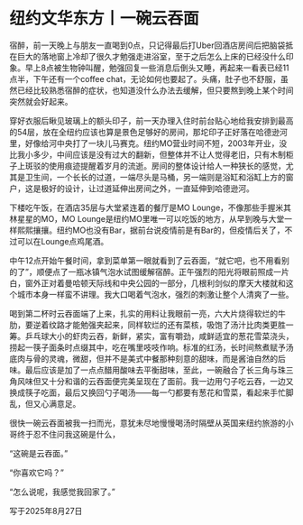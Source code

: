# 纽约文华东方丨一碗云吞面

宿醉，前一天晚上与朋友一直喝到0点，只记得最后打Uber回酒店房间后把脑袋抵在巨大的落地窗上冷却了很久才勉强走进浴室，至于之后怎么上床的已经没什么印象。早上8点被生物钟叫醒，勉强回复一些消息后倒头又睡，再起来一看表已经11点半，下午还有一个coffee chat，无论如何也要起了。头痛，肚子也不舒服，虽然已经比较熟悉宿醉的症状，也知道没什么办法去缓解，但只要熬到晚上某个时间突然就会好起来。

穿好衣服后瞅见玻璃上的额头印子，前一天办理入住时前台贴心地给我安排到最高的54层，放在全纽约应该也算是景色足够好的房间，那坨印子正好落在哈德逊河里，好像给河中央打了一块儿马赛克。纽约MO营业时间不短，2003年开业，没比我小多少，中间应该是没有过大的翻新，但整体并不让人觉得老旧，只有木制柜子上斑驳的使用痕迹提醒着岁月的流逝。房间的整体设计给人一种狭长的感觉，尤其是卫生间，一个长长的过道，一端尽头是马桶，另一端则是浴缸和浴缸上方的窗户，这是极好的设计，让过道延伸出房间之外，一直延伸到哈德逊河。

下楼吃午饭，在酒店35层与大堂紧连着的餐厅是MO Lounge，不像那些手握米其林星星的MO，MO Lounge是纽约MO里唯一可以吃饭的地方，从早到晚与大堂一样熙熙攘攘。纽约MO也没有Bar，据前台说疫情前是有Bar的，但疫情后关了，不过可以在Lounge点鸡尾酒。

中午12点开始午餐时间，拿到菜单第一眼就看到了云吞面，“就它吧，也不用看别的了”，顺便点了一瓶冰镇气泡水试图缓解宿醉。正午强烈的阳光将眼前照成一片白，窗外正对着曼哈顿天际线和中央公园的一部分，几根利剑似的摩天大楼就和这个城市本身一样蛮不讲理。我大口喝着气泡水，强烈的刺激让整个人清爽了一些。

喝到第二杯时云吞面端了上来，扎实的用料让我眼前一亮，六大片烧得软烂的牛肋，要逆着纹路才能勉强夹起来，同样软烂的还有菜核，吸饱了汤汁比肉类更胜一筹。乒乓球大小的虾肉云吞，新鲜，紧实，富有嚼劲，咸鲜适宜的葱花雪菜浇头，捞起一筷子面条时点缀其中，吃在嘴里吱吱作响。标准的红汤，长时间熬煮赋予汤底肉与骨的灵魂，微甜，但并不是美式中餐那种刻意的甜味，而是酱油自然的后味。最后应该是加了一点点醋用酸味去平衡甜味，至此，一碗融合了长三角与珠三角风味但又十分和谐的云吞面便完美呈现在了面前。我一边用勺子吃云吞，一边又换成筷子吃面，最后又换回勺子喝汤——每一勺都要有葱花和雪菜，看起来手忙脚乱，但又心满意足。

很快一碗云吞面被我一扫而光，意犹未尽地慢慢喝汤时隔壁从英国来纽约旅游的小哥终于忍不住问我这碗是什么，

“这碗是云吞面。”

“你喜欢它吗？”

“怎么说呢，我感觉我回家了。”

写于2025年8月27日
